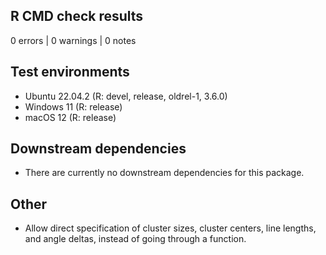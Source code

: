 ## R CMD check results

0 errors | 0 warnings | 0 notes

## Test environments

* Ubuntu 22.04.2 (R: devel, release, oldrel-1, 3.6.0)
* Windows 11 (R: release)
* macOS 12 (R: release)

## Downstream dependencies

* There are currently no downstream dependencies for this package.

## Other

* Allow direct specification of cluster sizes, cluster centers, line lengths,
  and angle deltas, instead of going through a function.
